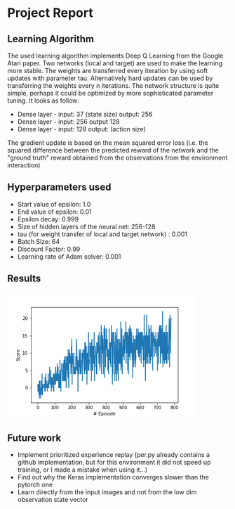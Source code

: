 # Project Report
## Learning Algorithm
The used learning algorithm implements Deep Q Learning from the Google Atari paper. Two networks (local and target) are used to make the learning more stable.
The weights are transferred every iteration by using soft updates with parameter tau. Alternatively hard updates can be used by transferring the weights every n iterations. The network structure is quite simple, perhaps it could be optimized by more sophisticated parameter tuning. It looks as follow:
* Dense layer - input: 37 (state size) output: 256
* Dense layer - input: 256 output 128
* Dense layer - input: 128 output: (action size)

The gradient update is based on the mean squared error loss (i.e. the squared difference between the predicted reward of the network and the "ground truth" reward obtained from the observations from the environment interaction)
## Hyperparameters used
* Start value of epsilon: 1.0
* End value of epsilon:  0.01
* Epsilon decay: 0.999
* Size of hidden layers of the neural net: 256-128
* tau (for weight transfer of local and target network) : 0.001
* Batch Size: 64
* Discount Factor: 0.99
* Learning rate of Adam solver: 0.001

## Results
 ![]( plots/scoresPerEpisode.png)

## Future work
* Implement prioritized experience replay (per.py already contains a github implementation, but for this environment it did not speed up training, or I made a mistake when using it...)
* Find out why the Keras implementation converges slower than the pytorch one
* Learn directly from the input images and not from the low dim observation state vector
